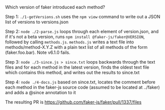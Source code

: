 Which version of faker introduced each method?

Step 1: `./1-getVersions.sh` uses the `npm view` command to write out a JSON list of versions to versions.json

Step 2: `node ./2-parse.js` loops through each element of version.json, and if it's not a beta version, runs `npm install @faker-js/faker@VERSION`, followed by calling `methods.js`. `methods.js` writes a text file into methods/method-X.Y.Z with a plain text list of all methods of the form (faker.foo.bar). Note v6.1.0 fails.

Step 3: `node ./3-since.js > since.txt` loops backwards through the text files and for each method in the latest version, finds the oldest text file which 
contains this method, and writes out the results to since.txt

Step 4: `node ./4-docs.js` based on since.txt, locates the comment before each method in the faker-js source code (assumed to be located at ../faker) and adds a 
@since annotation to it

The resulting PR is https://github.com/faker-js/faker/pull/1337/files
